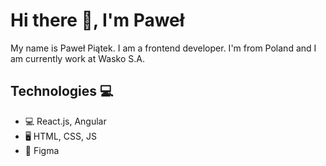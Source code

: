 # Hi there 👋, I'm Paweł

My name is Paweł Piątek. I am a frontend developer. I'm from Poland and I am currently work at Wasko S.A.

## Technologies :computer:
* 💻 React.js, Angular
* 🖥 HTML, CSS, JS
* 🎨 Figma

<!--
**pawelpiatekProjects/pawelpiatekProjects** is a ✨ _special_ ✨ repository because its `README.md` (this file) appears on your GitHub profile.

Here are some ideas to get you started:

- 🔭 I’m currently working on ...
- 🌱 I’m currently learning ...
- 👯 I’m looking to collaborate on ...
- 🤔 I’m looking for help with ...
- 💬 Ask me about ...
- 📫 How to reach me: ...
- 😄 Pronouns: ...
- ⚡ Fun fact: ...
-->
